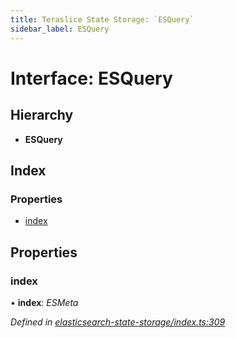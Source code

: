 ```yaml
---
title: Teraslice State Storage: `ESQuery`
sidebar_label: ESQuery
---
```


# Interface: ESQuery

## Hierarchy

* **ESQuery**

## Index

### Properties

* [index](esquery.md#index)

## Properties

###  index

• **index**: *ESMeta*

*Defined in [elasticsearch-state-storage/index.ts:309](https://github.com/terascope/teraslice/blob/d2d877b60/packages/teraslice-state-storage/src/elasticsearch-state-storage/index.ts#L309)*
